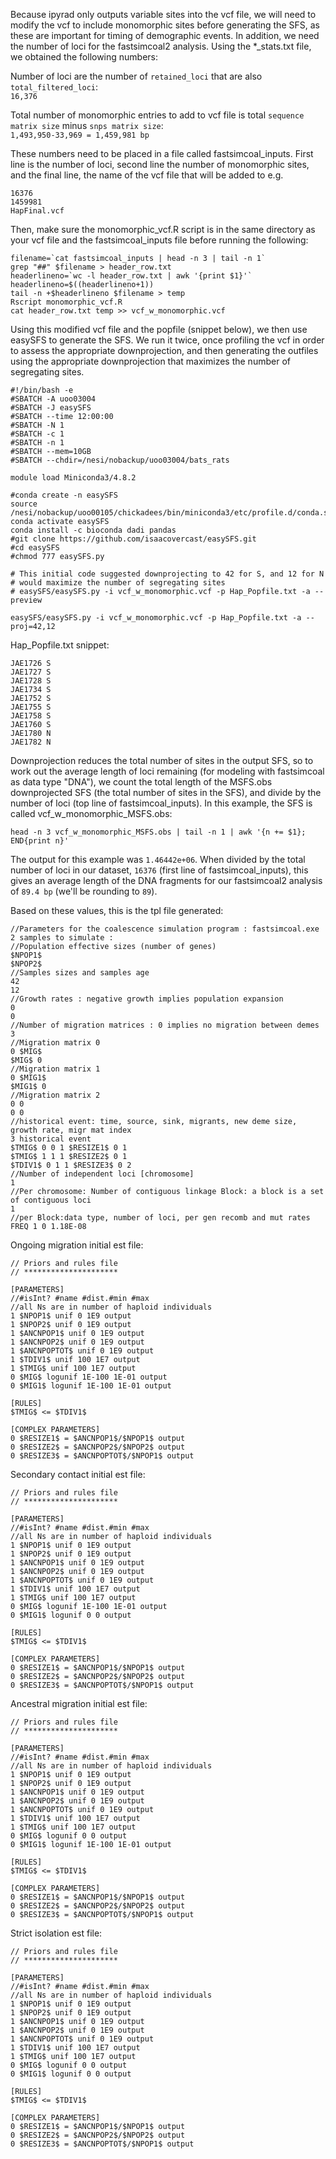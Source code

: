 Because ipyrad only outputs variable sites into the vcf file, we will need to modify the vcf to include monomorphic sites before generating the SFS, as these are important for timing of demographic events. In addition, we need the number of loci for the fastsimcoal2 analysis. Using the \*_stats.txt file, we obtained the following numbers:  

Number of loci are the number of `retained_loci` that are also `total_filtered_loci`:  
`16,376`

Total number of monomorphic entries to add to vcf file is total `sequence matrix size` minus `snps matrix size`:  
`1,493,950-33,969 = 1,459,981 bp`

These numbers need to be placed in a file called fastsimcoal_inputs. First line is the number of loci, second line the number of monomorphic sites, and the final line, the name of the vcf file that will be added to e.g.
```
16376
1459981
HapFinal.vcf
```

Then, make sure the monomorphic_vcf.R script is in the same directory as your vcf file and the fastsimcoal_inputs file before running the following:
```
filename=`cat fastsimcoal_inputs | head -n 3 | tail -n 1`
grep "##" $filename > header_row.txt
headerlineno=`wc -l header_row.txt | awk '{print $1}'`
headerlineno=$((headerlineno+1))
tail -n +$headerlineno $filename > temp
Rscript monomorphic_vcf.R
cat header_row.txt temp >> vcf_w_monomorphic.vcf
```

Using this modified vcf file and the popfile (snippet below), we then use easySFS to generate the SFS. We run it twice, once profiling the vcf in order to assess the appropriate downprojection, and then generating the outfiles using the appropriate downprojection that maximizes the number of segregating sites.
```
#!/bin/bash -e
#SBATCH -A uoo03004
#SBATCH -J easySFS 
#SBATCH --time 12:00:00
#SBATCH -N 1
#SBATCH -c 1
#SBATCH -n 1
#SBATCH --mem=10GB
#SBATCH --chdir=/nesi/nobackup/uoo03004/bats_rats

module load Miniconda3/4.8.2

#conda create -n easySFS
source /nesi/nobackup/uoo00105/chickadees/bin/miniconda3/etc/profile.d/conda.sh 
conda activate easySFS
conda install -c bioconda dadi pandas
#git clone https://github.com/isaacovercast/easySFS.git
#cd easySFS
#chmod 777 easySFS.py

# This initial code suggested downprojecting to 42 for S, and 12 for N
# would maximize the number of segregating sites
# easySFS/easySFS.py -i vcf_w_monomorphic.vcf -p Hap_Popfile.txt -a --preview

easySFS/easySFS.py -i vcf_w_monomorphic.vcf -p Hap_Popfile.txt -a --proj=42,12
```
Hap_Popfile.txt snippet:
```
JAE1726 S
JAE1727 S
JAE1728 S
JAE1734 S
JAE1752 S
JAE1755 S
JAE1758 S
JAE1760 S
JAE1780 N
JAE1782 N
```
Downprojection reduces the total number of sites in the output SFS, so to work out the average length of loci remaining (for modeling with fastsimcoal as data type "DNA"), we count the total length of the MSFS.obs downprojected SFS (the total number of sites in the SFS), and divide by the number of loci (top line of fastsimcoal_inputs). In this example, the SFS is called vcf_w_monomorphic_MSFS.obs:
```
head -n 3 vcf_w_monomorphic_MSFS.obs | tail -n 1 | awk '{n += $1}; END{print n}'
```
The output for this example was `1.46442e+06`. When divided by the total number of loci in our dataset, `16376` (first line of fastsimcoal_inputs), this gives an average length of the DNA fragments for our fastsimcoal2 analysis of `89.4 bp` (we'll be rounding to `89`).

Based on these values, this is the tpl file generated:
```
//Parameters for the coalescence simulation program : fastsimcoal.exe
2 samples to simulate :
//Population effective sizes (number of genes)
$NPOP1$
$NPOP2$
//Samples sizes and samples age
42
12
//Growth rates : negative growth implies population expansion
0
0
//Number of migration matrices : 0 implies no migration between demes
3
//Migration matrix 0
0 $MIG$
$MIG$ 0
//Migration matrix 1
0 $MIG1$
$MIG1$ 0
//Migration matrix 2
0 0
0 0
//historical event: time, source, sink, migrants, new deme size, growth rate, migr mat index
3 historical event
$TMIG$ 0 0 1 $RESIZE1$ 0 1
$TMIG$ 1 1 1 $RESIZE2$ 0 1
$TDIV1$ 0 1 1 $RESIZE3$ 0 2
//Number of independent loci [chromosome]
1
//Per chromosome: Number of contiguous linkage Block: a block is a set of contiguous loci
1
//per Block:data type, number of loci, per gen recomb and mut rates
FREQ 1 0 1.18E-08
```
Ongoing migration initial est file:
```
// Priors and rules file
// *********************

[PARAMETERS]
//#isInt? #name #dist.#min #max
//all Ns are in number of haploid individuals
1 $NPOP1$ unif 0 1E9 output
1 $NPOP2$ unif 0 1E9 output
1 $ANCNPOP1$ unif 0 1E9 output
1 $ANCNPOP2$ unif 0 1E9 output
1 $ANCNPOPTOT$ unif 0 1E9 output
1 $TDIV1$ unif 100 1E7 output
1 $TMIG$ unif 100 1E7 output
0 $MIG$ logunif 1E-100 1E-01 output
0 $MIG1$ logunif 1E-100 1E-01 output

[RULES]
$TMIG$ <= $TDIV1$

[COMPLEX PARAMETERS]
0 $RESIZE1$ = $ANCNPOP1$/$NPOP1$ output
0 $RESIZE2$ = $ANCNPOP2$/$NPOP2$ output
0 $RESIZE3$ = $ANCNPOPTOT$/$NPOP1$ output
```
Secondary contact initial est file:
```
// Priors and rules file
// *********************

[PARAMETERS]
//#isInt? #name #dist.#min #max
//all Ns are in number of haploid individuals
1 $NPOP1$ unif 0 1E9 output
1 $NPOP2$ unif 0 1E9 output
1 $ANCNPOP1$ unif 0 1E9 output
1 $ANCNPOP2$ unif 0 1E9 output
1 $ANCNPOPTOT$ unif 0 1E9 output
1 $TDIV1$ unif 100 1E7 output
1 $TMIG$ unif 100 1E7 output
0 $MIG$ logunif 1E-100 1E-01 output
0 $MIG1$ logunif 0 0 output

[RULES]
$TMIG$ <= $TDIV1$

[COMPLEX PARAMETERS]
0 $RESIZE1$ = $ANCNPOP1$/$NPOP1$ output
0 $RESIZE2$ = $ANCNPOP2$/$NPOP2$ output
0 $RESIZE3$ = $ANCNPOPTOT$/$NPOP1$ output
```
Ancestral migration initial est file:
```
// Priors and rules file
// *********************

[PARAMETERS]
//#isInt? #name #dist.#min #max
//all Ns are in number of haploid individuals
1 $NPOP1$ unif 0 1E9 output
1 $NPOP2$ unif 0 1E9 output
1 $ANCNPOP1$ unif 0 1E9 output
1 $ANCNPOP2$ unif 0 1E9 output
1 $ANCNPOPTOT$ unif 0 1E9 output
1 $TDIV1$ unif 100 1E7 output
1 $TMIG$ unif 100 1E7 output
0 $MIG$ logunif 0 0 output
0 $MIG1$ logunif 1E-100 1E-01 output

[RULES]
$TMIG$ <= $TDIV1$

[COMPLEX PARAMETERS]
0 $RESIZE1$ = $ANCNPOP1$/$NPOP1$ output
0 $RESIZE2$ = $ANCNPOP2$/$NPOP2$ output
0 $RESIZE3$ = $ANCNPOPTOT$/$NPOP1$ output
```
Strict isolation est file:
```
// Priors and rules file
// *********************

[PARAMETERS]
//#isInt? #name #dist.#min #max
//all Ns are in number of haploid individuals
1 $NPOP1$ unif 0 1E9 output
1 $NPOP2$ unif 0 1E9 output
1 $ANCNPOP1$ unif 0 1E9 output
1 $ANCNPOP2$ unif 0 1E9 output
1 $ANCNPOPTOT$ unif 0 1E9 output
1 $TDIV1$ unif 100 1E7 output
1 $TMIG$ unif 100 1E7 output
0 $MIG$ logunif 0 0 output
0 $MIG1$ logunif 0 0 output

[RULES]
$TMIG$ <= $TDIV1$

[COMPLEX PARAMETERS]
0 $RESIZE1$ = $ANCNPOP1$/$NPOP1$ output
0 $RESIZE2$ = $ANCNPOP2$/$NPOP2$ output
0 $RESIZE3$ = $ANCNPOPTOT$/$NPOP1$ output
```
